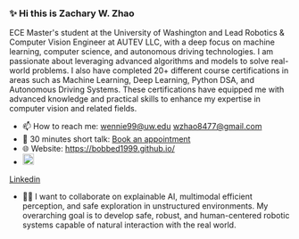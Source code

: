### ✨ Hi this is Zachary W. Zhao 

ECE Master's student at the University of Washington and Lead Robotics & Computer Vision Engineer at AUTEV LLC, with a deep focus on machine learning, computer science, and autonomous driving technologies. I am passionate about leveraging advanced algorithms and models to solve real-world problems. I also have completed 20+ different course certifications in areas such as Machine Learning, Deep Learning, Python DSA, and Autonomous Driving Systems. These certifications have equipped me with advanced knowledge and practical skills to enhance my expertise in computer vision and related fields.


- 📫 How to reach me: wennie99@uw.edu wzhao8477@gmail.com
- 💬 30 minutes short talk: [Book an appointment](https://calendar.app.google/j3STUfhKcGq9yFGP7)
- 🌐 Website: https://bobbed1999.github.io/
- <a href="https://www.linkedin.com/in/your-profile" target="_blank">
  <img src="https://cdn-icons-png.flaticon.com/512/174/174857.png" width="20" alt="LinkedIn"/>
</a> [Linkedin](https://www.linkedin.com/in/wenzheng-zhao/)
- 🙌💬 I want to collaborate on explainable AI, multimodal efficient perception, and safe exploration in unstructured environments. My overarching goal is to develop safe, robust, and human-centered robotic systems capable of natural interaction with the real world.
<!--
**Bobbed1999/Bobbed1999** is a ✨ _special_ ✨ repository because its `README.md` (this file) appears on your GitHub profile.

Here are some ideas to get you started:

- 🔭 I’m currently working on ...
- 🌱 I’m currently learning ...
- 👯 I’m looking to collaborate on ...
- 🤔 I’m looking for help with ...
- 💬 Ask me about ...
- 📫 How to reach me: ...
- 😄 Pronouns: ...
- ⚡ Fun fact: ...
-->
